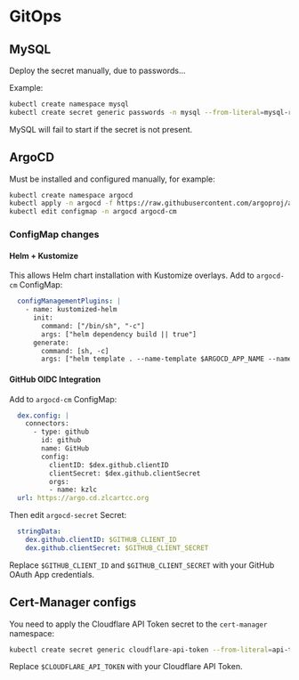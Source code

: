 # GitOps

## MySQL

Deploy the secret manually, due to passwords...

Example:

```bash
kubectl create namespace mysql
kubectl create secret generic passwords -n mysql --from-literal=mysql-root-password=root --from-literal=mysql-password=password
```

MySQL will fail to start if the secret is not present.

## ArgoCD

Must be installed and configured manually, for example:

```bash
kubectl create namespace argocd
kubectl apply -n argocd -f https://raw.githubusercontent.com/argoproj/argo-cd/stable/manifests/install.yaml
kubectl edit configmap -n argocd argocd-cm
```

### ConfigMap changes

#### Helm + Kustomize

This allows Helm chart installation with Kustomize overlays. Add to `argocd-cm` ConfigMap:

```yaml
  configManagementPlugins: |
    - name: kustomized-helm
      init:
        command: ["/bin/sh", "-c"]
        args: ["helm dependency build || true"]
      generate:
        command: [sh, -c]
        args: ["helm template . --name-template $ARGOCD_APP_NAME --namespace $ARGOCD_APP_NAMESPACE --include-crds > all.yaml && kustomize build"]
```

#### GitHub OIDC Integration

Add to `argocd-cm` ConfigMap:

```yaml
  dex.config: |
    connectors:
      - type: github
        id: github
        name: GitHub
        config:
          clientID: $dex.github.clientID
          clientSecret: $dex.github.clientSecret
          orgs:
          - name: kzlc
  url: https://argo.cd.zlcartcc.org
```

Then edit `argocd-secret` Secret:

```yaml
  stringData:
    dex.github.clientID: $GITHUB_CLIENT_ID
    dex.github.clientSecret: $GITHUB_CLIENT_SECRET
```

Replace `$GITHUB_CLIENT_ID` and `$GITHUB_CLIENT_SECRET` with your GitHub OAuth App credentials.

## Cert-Manager configs

You need to apply the Cloudflare API Token secret to the `cert-manager` namespace:

```bash
kubectl create secret generic cloudflare-api-token --from-literal=api-token=$CLOUDFLARE_API_TOKEN -n cert-manager
```

Replace `$CLOUDFLARE_API_TOKEN` with your Cloudflare API Token.
